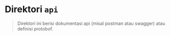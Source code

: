# Direktori `api`
> Direktori ini berisi dokumentasi api (misal postman atau swagger) atau definisi protobof.